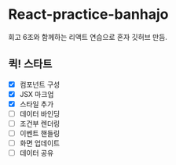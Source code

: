 # React-practice-banhajo
회고 6조와 함께하는 리액트 연습으로 혼자 깃허브 만듬.

## 퀵! 스타트

- [x] 컴포넌트 구성
- [x] JSX 마크업
- [x] 스타일 추가
- [ ] 데이터 바인딩
- [ ] 조건부 렌더링
- [ ] 이벤트 핸들링
- [ ] 화면 업데이트
- [ ] 데이터 공유